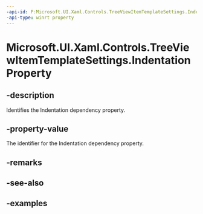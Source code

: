 ```yaml
---
-api-id: P:Microsoft.UI.Xaml.Controls.TreeViewItemTemplateSettings.IndentationProperty
-api-type: winrt property
---
```

<!-- Property syntax.
public DependencyProperty IndentationProperty { get; }
-->

# Microsoft.UI.Xaml.Controls.TreeViewItemTemplateSettings.IndentationProperty


## -description

Identifies the Indentation dependency property.


## -property-value

The identifier for the Indentation dependency property.


## -remarks


## -see-also


## -examples


